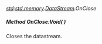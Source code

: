 _[std](../../modules/std/std-module.md):[std.memory](../../modules/std/std-memory.md).[DataStream](../../modules/std/std-memory-datastream.md).OnClose_
##### Method OnClose:Void(  )
Closes the datastream.

